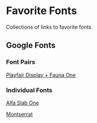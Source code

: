 # Favorite Fonts
Collections of links to favorite fonts

## Google Fonts

### Font Pairs

[Playfair Display + Fauna One](https://www.behance.net/gallery/35768979/Typography-Google-Fonts-Combinations)

### Individual Fonts

[Alfa Slab One](https://fonts.google.com/specimen/Alfa+Slab+One)

[Montserrat](https://fonts.google.com/specimen/Montserrat)



